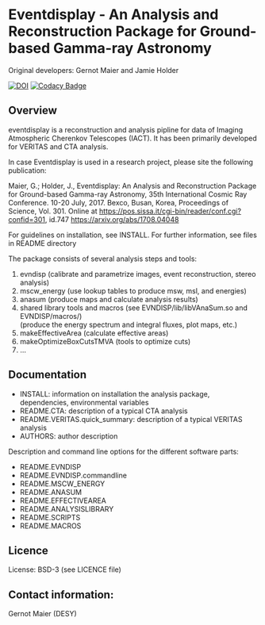 # Eventdisplay - An Analysis and Reconstruction Package for Ground-based Gamma-ray Astronomy

Original developers: Gernot Maier and Jamie Holder

[![DOI](https://zenodo.org/badge/DOI/10.5281/zenodo.3559076.svg)](https://doi.org/10.5281/zenodo.3559075)
[![Codacy Badge](https://api.codacy.com/project/badge/Grade/c4203cc5d45f4db2b30affccd6e0c641)](https://www.codacy.com/manual/GernotMaier/Eventdisplay?utm_source=github.com&amp;utm_medium=referral&amp;utm_content=Eventdisplay/Eventdisplay&amp;utm_campaign=Badge_Grade)

## Overview

eventdisplay is a reconstruction and analysis pipline for data of
Imaging Atmospheric Cherenkov Telescopes (IACT).
It has been primarily developed for VERITAS and CTA analysis.

In case Eventdisplay is used in a research project, please site the 
following publication:

Maier, G.; Holder, J., Eventdisplay: An Analysis and Reconstruction Package for 
Ground-based Gamma-ray Astronomy,  35th International Cosmic Ray Conference.
10-20 July, 2017. Bexco, Busan, Korea, Proceedings of Science, Vol. 301.
Online at https://pos.sissa.it/cgi-bin/reader/conf.cgi?confid=301, id.747
https://arxiv.org/abs/1708.04048


For guidelines on installation, see INSTALL. For further information, 
see files in README directory

The package consists of several analysis steps and tools:

1. evndisp (calibrate and parametrize images, event reconstruction, stereo analysis)
2. mscw_energy (use lookup tables to produce msw, msl, and energies)
3. anasum (produce maps and calculate analysis results)
4. shared library tools and macros (see EVNDISP/lib/libVAnaSum.so and EVNDISP/macros/)  
   (produce the energy spectrum and integral fluxes, plot maps, etc.) 
5. makeEffectiveArea (calculate effective areas)
6. makeOptimizeBoxCutsTMVA (tools to optimize cuts)
7. ...

## Documentation

- INSTALL: information on installation the analysis package, dependencies, environmental variables
- README.CTA: description of a typical CTA analysis
- README.VERITAS.quick_summary: description of a typical VERITAS analysis
- AUTHORS: author description

Description and command line options for the different software parts:

- README.EVNDISP
- README.EVNDISP.commandline
- README.MSCW_ENERGY
- README.ANASUM
- README.EFFECTIVEAREA
- README.ANALYSISLIBRARY
- README.SCRIPTS
- README.MACROS

## Licence

License: BSD-3 (see LICENCE file)

## Contact information:

Gernot Maier (DESY)

